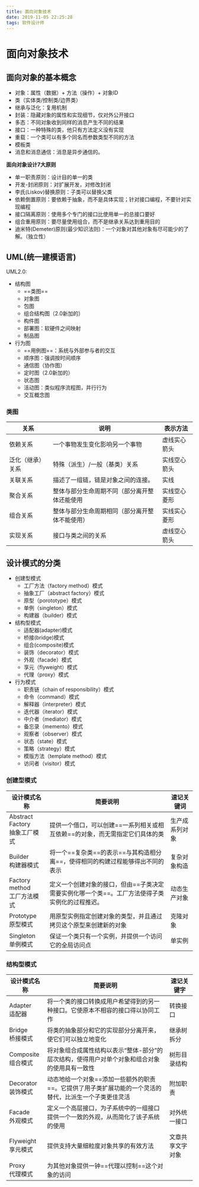 ```yaml
---
title: 面向对象技术
date: 2019-11-05 22:25:28
tags: 软件设计师
---
```

# 面向对象技术
## 面向对象的基本概念
- 对象：属性（数据）+ 方法（操作）+ 对象ID
- 类（实体类/控制类/边界类）
- 继承与泛化：复用机制
- 封装：隐藏对象的属性和实现细节，仅对外公开接口
- 多态：不同对象收到同样的消息产生不同的结果
- 接口：一种特殊的类，他只有方法定义没有实现
- 重载：一个类可以有多个同名而参数类型不同的方法
- 模板类
- 消息和消息通信：消息是异步通信的。

**面向对象设计7大原则**
- 单一职责原则：设计目的单一的类
- 开发-封闭原则：对扩展开发，对修改封闭
- 李氏(Liskov)替换原则：子类可以替换父类
- 依赖倒置原则：要依赖于抽象，而不是具体实现；针对接口编程，不要针对实现编程
- 接口隔离原则：使用多个专门的接口比使用单一的总接口要好
- 组合重用原则：要尽量使用组合，而不是继承关系达到重用目的
- 迪米特(Demeter)原则(最少知识法则)：一个对象对其他对象有尽可能少的了解。（独立性）

## UML(统一建模语言)
UML2.0:
- 结构图
    - ==类图==
    - 对象图
    - 包图
    - 组合结构图（2.0新加的）
    - 构件图
    - 部署图：软硬件之间映射
    - 制品图
- 行为图
    - ==用例图==：系统与外部参与者的交互
    - 顺序图：强调按时间顺序
    - 通信图（协作图）
    - 定时图（2.0新加的）
    - 状态图
    - 活动图：类似程序流程图，并行行为
    - 交互概念图

### 类图
关系|说明|表示方法
---|---|---
依赖关系|一个事物发生变化影响另一个事物|虚线实心箭头
泛化（继承）关系|特殊（派生）/一般（基类）关系|实线空心箭头
关联关系|描述了一组链，链是对象之间的连接。|实线
聚合关系|整体与部分生命周期不同（部分离开整体还能使用|实线空心菱形
组合关系|整体与部分生命周期相同（部分离开整体不能使用）|实线实心菱形
实现关系|接口与类之间的关系|虚线空心箭头

## 设计模式的分类
- 创建型模式
    - 工厂方法（factory method）模式
    - 抽象工厂（abstract factory）模式
    - 原型（porototype）模式
    - 单例（singleton）模式
    - 构建器（builder）模式
- 结构型模式
    - 适配器(adapter)模式
    - 桥接(bridge)模式
    - 组合(composite)模式
    - 装饰（decorator）模式
    - 外观（facade）模式
    - 享元（flyweight）模式
    - 代理（proxy）模式
- 行为模式
    - 职责链（chain of responsibility）模式
    - 命令（command）模式
    - 解释器（interpreter）模式
    - 迭代器（iterator）模式
    - 中介者（mediator）模式
    - 备忘录（memento）模式
    - 观察者（observer）模式
    - 状态（state）模式
    - 策略（strategy）模式
    - 模版方法（template method）模式
    - 访问者（visitor）模式

### 创建型模式
设计模式名称|简要说明|速记关键词
---|---|---
Abstract Factory<br>抽象工厂模式|提供一个借口，可以创建==一系列相关或相互依赖==的对象，而无需指定它们具体的类|生产成系列对象
Builder<br>构建器模式|将一个==复杂类==的表示==与其构造相分离==，使得相同的构建过程能够得出不同的表示|复杂对象构造
Factory method<br>工厂方法模式|定义一个创建对象的接口，但由==子类决定需要实例化哪一个类==。工厂方法使得子类实例化的过程推迟。|动态生产对象
Prototype<br>原型模式|用原型实例指定创建对象的类型，并且通过拷贝这个原型来创建新的对象|克隆对象
Singleton<br>单例模式|保证一个类只有一个实例，并提供一个访问它的全局访问点|单实例

### 结构型模式
设计模式名称|简要说明|速记关键字
---|---|---
Adapter<br>适配器|将一个类的接口转换成用户希望得到的另一种接口。它使原本不相容的接口得以协同工作|转换接口
Bridge<br>桥接模式|将类的抽象部分和它的实现部分分离开来，使它们可以独立地变化|继承树拆分
Composite<br>组合模式|将对象组合成属性结构以表示“整体-部分”的层次结构，使得用户对单个对象和组合对象的使用具有一致性|树形目录结构
Decorator<br>装饰模式|动态地给一个对象==添加一些额外的职责==。它提供了用子类扩展功能的一个灵活的替代，比派生一个子类更佳灵活|附加职责
Facade<br>外观模式|定义一个高层接口，为子系统中的一组接口提供一个一致的外观，从而简化了该子系统的使用|对外统一接口
Flyweight<br>享元模式|提供支持大量细粒度对象共享的有效方法|文章共享文字对象
Proxy<br>代理模式|为其他对象提供一钟==代理以控制==这个对象的访问|